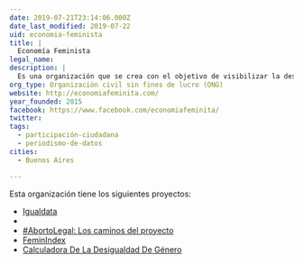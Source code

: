 ```yaml
---
date: 2019-07-21T23:14:06.000Z
date_last_modified: 2019-07-22
uid: economia-feminista
title: |
  Economía Feminista
legal_name: 
description: |
  Es una organización que se crea con el objetivo de visibilizar la desigualdad de género a través de la difusión de datos, estadisticas y contenidos académicos.
org_type: Organización civil sin fines de lucro (ONG)
website: http://economiafeminita.com/
year_founded: 2015
facebook: https://www.facebook.com/economiafeminita/
twitter: 
tags:
  - participación-ciudadana
  - periodismo-de-datos
cities: 
  - Buenos Aires

---
```


Esta organización tiene los siguientes proyectos:

- [Igualdata](/proyectos/igualdata)
- [](/proyectos/calculadora-de-la-desigualdad-de-genero)
- [#AbortoLegal: Los caminos del proyecto](/proyectos/grito-mundial-por-el-derecho-al-aborto)
- [FeminIndex](/proyectos/feminindex)
- [Calculadora De La Desigualdad De Género](/proyectos/calculadora-de-la-desigualdad-de-genero)
